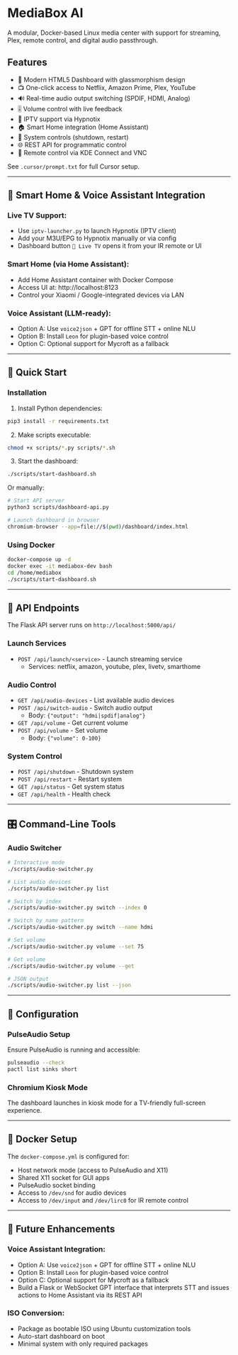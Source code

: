 # MediaBox AI

A modular, Docker-based Linux media center with support for streaming, Plex, remote control, and digital audio passthrough.

## Features

- 🎨 Modern HTML5 Dashboard with glassmorphism design
- 📺 One-click access to Netflix, Amazon Prime, Plex, YouTube
- 🔊 Real-time audio output switching (SPDIF, HDMI, Analog)
- 🎚️ Volume control with live feedback
- 📡 IPTV support via Hypnotix
- 🏠 Smart Home integration (Home Assistant)
- 🔌 System controls (shutdown, restart)
- 🌐 REST API for programmatic control
- 📱 Remote control via KDE Connect and VNC

See `.cursor/prompt.txt` for full Cursor setup.


---

## 🧠 Smart Home & Voice Assistant Integration

### Live TV Support:
- Use `iptv-launcher.py` to launch Hypnotix (IPTV client)
- Add your M3U/EPG to Hypnotix manually or via config
- Dashboard button `📡 Live TV` opens it from your IR remote or UI

### Smart Home (via Home Assistant):
- Add Home Assistant container with Docker Compose
- Access UI at: http://localhost:8123
- Control your Xiaomi / Google-integrated devices via LAN

### Voice Assistant (LLM-ready):
- Option A: Use `voice2json` + GPT for offline STT + online NLU
- Option B: Install `Leon` for plugin-based voice control
- Option C: Optional support for Mycroft as a fallback

---

## 🚀 Quick Start

### Installation

1. Install Python dependencies:
```bash
pip3 install -r requirements.txt
```

2. Make scripts executable:
```bash
chmod +x scripts/*.py scripts/*.sh
```

3. Start the dashboard:
```bash
./scripts/start-dashboard.sh
```

Or manually:
```bash
# Start API server
python3 scripts/dashboard-api.py

# Launch dashboard in browser
chromium-browser --app=file://$(pwd)/dashboard/index.html
```

### Using Docker

```bash
docker-compose up -d
docker exec -it mediabox-dev bash
cd /home/mediabox
./scripts/start-dashboard.sh
```

---

## 📡 API Endpoints

The Flask API server runs on `http://localhost:5000/api/`

### Launch Services
- `POST /api/launch/<service>` - Launch streaming service
  - Services: netflix, amazon, youtube, plex, livetv, smarthome

### Audio Control
- `GET /api/audio-devices` - List available audio devices
- `POST /api/switch-audio` - Switch audio output
  - Body: `{"output": "hdmi|spdif|analog"}`
- `GET /api/volume` - Get current volume
- `POST /api/volume` - Set volume
  - Body: `{"volume": 0-100}`

### System Control
- `POST /api/shutdown` - Shutdown system
- `POST /api/restart` - Restart system
- `GET /api/status` - Get system status
- `GET /api/health` - Health check

---

## 🎛️ Command-Line Tools

### Audio Switcher

```bash
# Interactive mode
./scripts/audio-switcher.py

# List audio devices
./scripts/audio-switcher.py list

# Switch by index
./scripts/audio-switcher.py switch --index 0

# Switch by name pattern
./scripts/audio-switcher.py switch --name hdmi

# Set volume
./scripts/audio-switcher.py volume --set 75

# Get volume
./scripts/audio-switcher.py volume --get

# JSON output
./scripts/audio-switcher.py list --json
```

---

## 🔧 Configuration

### PulseAudio Setup

Ensure PulseAudio is running and accessible:
```bash
pulseaudio --check
pactl list sinks short
```

### Chromium Kiosk Mode

The dashboard launches in kiosk mode for a TV-friendly full-screen experience.

---

## 🐳 Docker Setup

The `docker-compose.yml` is configured for:
- Host network mode (access to PulseAudio and X11)
- Shared X11 socket for GUI apps
- PulseAudio socket binding
- Access to `/dev/snd` for audio devices
- Access to `/dev/input` and `/dev/lirc0` for IR remote control

---

## 🎯 Future Enhancements

### Voice Assistant Integration:
- Option A: Use `voice2json` + GPT for offline STT + online NLU
- Option B: Install `Leon` for plugin-based voice control
- Option C: Optional support for Mycroft as a fallback
- Build a Flask or WebSocket GPT interface that interprets STT and issues actions to Home Assistant via its REST API

### ISO Conversion:
- Package as bootable ISO using Ubuntu customization tools
- Auto-start dashboard on boot
- Minimal system with only required packages
